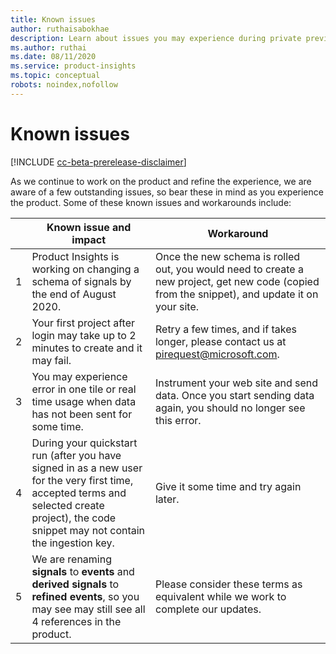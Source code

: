 ```yaml
---
title: Known issues 
author: ruthaisabokhae
description: Learn about issues you may experience during private preview and how to work around them
ms.author: ruthai
ms.date: 08/11/2020
ms.service: product-insights
ms.topic: conceptual
robots: noindex,nofollow
---
```


# Known issues

[!INCLUDE [cc-beta-prerelease-disclaimer]( ../includes/cc-beta-prerelease-disclaimer.md)]

As we continue to work on the product and refine the experience, we are aware of a few outstanding issues, so bear these in mind as you experience the product. Some of these known issues and workarounds include:

|  | Known issue and impact | Workaround | 
|------------------|------------------------|------------------------|
| 1 | Product Insights is working on changing a schema of signals by the end of August 2020. | Once the new schema is rolled out, you would need to create a new project, get new code (copied from the snippet), and update it on your site. |
| 2 | Your first project after login may take up to 2 minutes to create and it may fail. | Retry a few times, and if takes longer, please contact us at [pirequest@microsoft.com](mailto:pirequest@microsoft.com). |
| 3 | You may experience error in one tile or real time usage when data has not been sent for some time. | Instrument your web site and send data. Once you start sending data again, you should no longer see this error. | 
| 4 | During your quickstart run (after you have signed in as a new user for the very first time, accepted terms and selected create project), the code snippet may not contain the ingestion key. | Give it some time and try again later. |
| 5 | We are renaming **signals** to **events** and **derived signals** to **refined events**, so you may see may still see all 4 references in the product. | Please consider these terms as equivalent while we work to complete our updates. |
